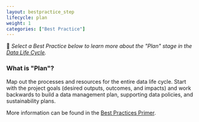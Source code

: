 ```yaml
---
layout: bestpractice_step
lifecycle: plan
weight: 1
categories: ["Best Practice"]
---
```

􏰣
*Select a Best Practice below to learn more about the "Plan" stage in the <a href="https://www.dataone.org/data-life-cycle" target="_blank">Data Life Cycle</a>.*

### What is "Plan"?

Map out the processes and resources for the entire data life cycle. Start with the project goals (desired outputs, outcomes, and impacts) and work backwards to build a data management plan, supporting data policies, and sustainability plans.

More information can be found in the <a href="https://www.dataone.org/sites/all/documents/DataONE_BP_Primer_020212.pdf" target="_blank">Best Practices Primer</a>.
